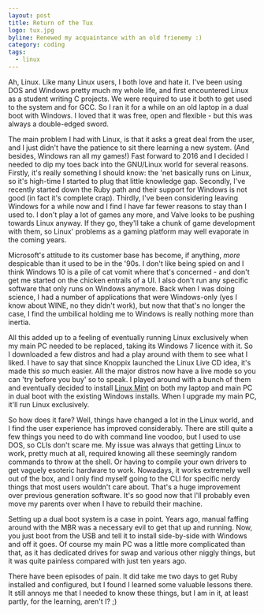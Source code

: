 ```yaml
---
layout: post
title: Return of the Tux
logo: tux.jpg
byline: Renewed my acquaintance with an old frienemy :)
category: coding
tags:
  - linux
---
```


Ah, Linux. Like many Linux users, I both love and hate it. I've been using DOS and Windows pretty much my whole life, and first encountered Linux as a student writing C projects. We were required to use it both to get used to the system and for GCC. So I ran it for a while on an old laptop in a dual boot with Windows. I loved that it was free, open and flexible - but this was always a double-edged sword.

The main problem I had with Linux, is that it asks a great deal from the user, and I just didn't have the patience to sit there learning a new system. (And besides, Windows ran all my games!) Fast forward to 2016 and I decided I needed to dip my toes back into the GNU/Linux world for several reasons. Firstly, it's really something I should know: the 'net basically runs on Linux, so it's high-time I started to plug that little knowledge gap. Secondly, I've recently started down the Ruby path and their support for Windows is not good (in fact it's complete crap). Thirdly, I've been considering leaving Windows for a while now and I find I have far fewer reasons to stay than I used to. I don't play a lot of games any more, and Valve looks to be pushing towards Linux anyway. If they go, they'll take a chunk of game development with them, so Linux' problems as a gaming platform may well evaporate in the coming years.

Microsoft's attitude to its customer base has become, if anything, _more_ despicable than it used to be in the '90s. I don't like being spied on and I think Windows 10 is a pile of cat vomit where that's concerned - and don't get me started on the chicken entrails of a UI. I also don't run any specific software that only runs on Windows anymore. Back when I was doing science, I had a number of applications that were Windows-only (yes I know about WINE, no they didn't work), but now that that's no longer the case, I find the umbilical holding me to Windows is really nothing more than inertia.

All this added up to a feeling of eventually running Linux exclusively when my main PC needed to be replaced, taking its Windows 7 licence with it. So I downloaded a few distros and had a play around with them to see what I liked. I have to say that since Knoppix launched the Linux Live CD idea, it's made this _so_ much easier. All the major distros now have a live mode so you can 'try before you buy' so to speak. I played around with a bunch of them and eventually decided to install [Linux Mint](https://www.linuxmint.com/) on both my laptop and main PC in dual boot with the existing Windows installs. When I upgrade my main PC, it'll run Linux exclusively.

So how does it fare? Well, things have changed a lot in the Linux world, and I find the user experience has improved considerably. There are still quite a few things you need to do with command line voodoo, but I used to use DOS, so CLIs don't scare me. My issue was always that getting Linux to work, pretty much at all, required knowing all these seemingly random commands to throw at the shell. Or having to compile your own drivers to get vaguely esoteric hardware to work. Nowadays, it works extremely well out of the box, and I only find myself going to the CLI for specific nerdy things that most users wouldn't care about. That's a huge improvement over previous generation software. It's so good now that I'll probably even move my parents over when I have to rebuild their machine.

Setting up a dual boot system is a case in point. Years ago, manual faffing around with the MBR was a necessary evil to get that up and running. Now, you just boot from the USB and tell it to install side-by-side with Windows and off it goes. Of course my main PC was a little more complicated than that, as it has dedicated drives for swap and various other niggly things, but it was quite painless compared with just ten years ago.

There have been episodes of pain. It did take me two days to get Ruby installed and configured, but I found I learned some valuable lessons there. It still annoys me that I needed to know these things, but I am in it, at least partly, for the learning, aren't I? ;)
